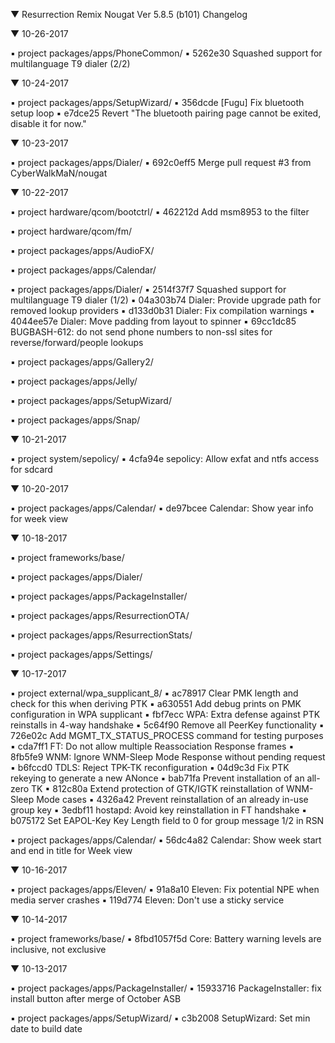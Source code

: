 
 ▼ Resurrection Remix Nougat Ver 5.8.5 (b101) Changelog


 ▼ 10-26-2017

 ▪ project packages/apps/PhoneCommon/
 ▪ 5262e30 Squashed support for multilanguage T9 dialer (2/2)


 ▼ 10-24-2017


 ▪ project packages/apps/SetupWizard/
 ▪ 356dcde [Fugu] Fix bluetooth setup loop
 ▪ e7dce25 Revert "The bluetooth pairing page cannot be exited, disable it for now."

 ▼ 10-23-2017


 ▪ project packages/apps/Dialer/
 ▪ 692c0eff5 Merge pull request #3 from CyberWalkMaN/nougat

 ▼ 10-22-2017


 ▪ project hardware/qcom/bootctrl/
 ▪ 462212d Add msm8953 to the filter

 ▪ project hardware/qcom/fm/

 ▪ project packages/apps/AudioFX/

 ▪ project packages/apps/Calendar/

 ▪ project packages/apps/Dialer/
 ▪ 2514f37f7 Squashed support for multilanguage T9 dialer (1/2)
 ▪ 04a303b74 Dialer: Provide upgrade path for removed lookup providers
 ▪ d133d0b31 Dialer: Fix compilation warnings
 ▪ 4044ee57e Dialer: Move padding from layout to spinner
 ▪ 69cc1dc85 BUGBASH-612: do not send phone numbers to non-ssl sites for reverse/forward/people lookups

 ▪ project packages/apps/Gallery2/

 ▪ project packages/apps/Jelly/

 ▪ project packages/apps/SetupWizard/

 ▪ project packages/apps/Snap/

 ▼ 10-21-2017


 ▪ project system/sepolicy/
 ▪ 4cfa94e sepolicy: Allow exfat and ntfs access for sdcard

 ▼ 10-20-2017


 ▪ project packages/apps/Calendar/
 ▪ de97bcee Calendar: Show year info for week view

 ▼ 10-18-2017


 ▪ project frameworks/base/

 ▪ project packages/apps/Dialer/

 ▪ project packages/apps/PackageInstaller/

 ▪ project packages/apps/ResurrectionOTA/

 ▪ project packages/apps/ResurrectionStats/

 ▪ project packages/apps/Settings/

 ▼ 10-17-2017


 ▪ project external/wpa_supplicant_8/
 ▪ ac78917 Clear PMK length and check for this when deriving PTK
 ▪ a630551 Add debug prints on PMK configuration in WPA supplicant
 ▪ fbf7ecc WPA: Extra defense against PTK reinstalls in 4-way handshake
 ▪ 5c64f90 Remove all PeerKey functionality
 ▪ 726e02c Add MGMT_TX_STATUS_PROCESS command for testing purposes
 ▪ cda7ff1 FT: Do not allow multiple Reassociation Response frames
 ▪ 8fb5fe9 WNM: Ignore WNM-Sleep Mode Response without pending request
 ▪ b6fccd0 TDLS: Reject TPK-TK reconfiguration
 ▪ 04d9c3d Fix PTK rekeying to generate a new ANonce
 ▪ bab71fa Prevent installation of an all-zero TK
 ▪ 812c80a Extend protection of GTK/IGTK reinstallation of WNM-Sleep Mode cases
 ▪ 4326a42 Prevent reinstallation of an already in-use group key
 ▪ 3edbf11 hostapd: Avoid key reinstallation in FT handshake
 ▪ b075172 Set EAPOL-Key Key Length field to 0 for group message 1/2 in RSN

 ▪ project packages/apps/Calendar/
 ▪ 56dc4a82 Calendar: Show week start and end in title for Week view

 ▼ 10-16-2017


 ▪ project packages/apps/Eleven/
 ▪ 91a8a10 Eleven: Fix potential NPE when media server crashes
 ▪ 119d774 Eleven: Don't use a sticky service

 ▼ 10-14-2017


 ▪ project frameworks/base/
 ▪ 8fbd1057f5d Core: Battery warning levels are inclusive, not exclusive

 ▼ 10-13-2017


 ▪ project packages/apps/PackageInstaller/
 ▪ 15933716 PackageInstaller: fix install button after merge of October ASB

 ▪ project packages/apps/SetupWizard/
 ▪ c3b2008 SetupWizard: Set min date to build date

